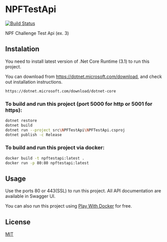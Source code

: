# NPFTestApi
[![Build Status](https://api.travis-ci.org/caiomarruda/NPFTestApi.svg?branch=master)](https://travis-ci.org/caiomarruda/NPFTestApi)

NPF Challenge Test Api (ex. 3)


## Instalation
You need to install latest version of .Net Core Runtime (3.1) to run this project.

You can download from https://dotnet.microsoft.com/download, and check out
installation instructions.
```url
https://dotnet.microsoft.com/download/dotnet-core
```

### To build and run this project (port 5000 for http or 5001 for https):
```bash
dotnet restore
dotnet build
dotnet run --project src\NPFTestApi\NPFTestApi.csproj
dotnet publish -c Release
```

### To build and run this project via docker:
```bash
docker build -t npftestapi:latest .
docker run -p 80:80 npftestapi:latest
```

## Usage

Use the ports 80 or 443(SSL) to run this project. All API documentation are available in Swagger UI.

You can also run this project using [Play With Docker](https://labs.play-with-docker.com/) for free.

## License
[MIT](https://choosealicense.com/licenses/mit/)
